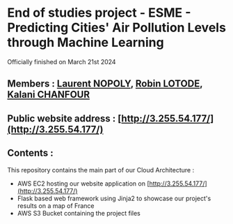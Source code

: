 # End of studies project - ESME - Predicting Cities' Air Pollution Levels through Machine Learning  

Officially finished on March 21st 2024

## Members :  [Laurent NOPOLY](https://github.com/LauNop), [Robin LOTODE](https://github.com/Robibibi), [Kalani CHANFOUR](https://github.com/KCHANFOUR)

## Public website address : [http://3.255.54.177/](http://3.255.54.177/)

## Contents :

This repository contains the main part of our Cloud Architecture :
- AWS EC2 hosting our website application on [http://3.255.54.177/](http://3.255.54.177/)
- Flask based web framework using Jinja2 to showcase our project's results on a map of France
- AWS S3 Bucket containing the project files
